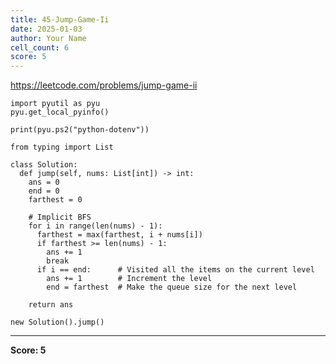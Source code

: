 ```yaml
---
title: 45-Jump-Game-Ii
date: 2025-01-03
author: Your Name
cell_count: 6
score: 5
---
```


https://leetcode.com/problems/jump-game-ii


```
import pyutil as pyu
pyu.get_local_pyinfo()
```


```
print(pyu.ps2("python-dotenv"))
```


```
from typing import List
```


```
class Solution:
  def jump(self, nums: List[int]) -> int:
    ans = 0
    end = 0
    farthest = 0

    # Implicit BFS
    for i in range(len(nums) - 1):
      farthest = max(farthest, i + nums[i])
      if farthest >= len(nums) - 1:
        ans += 1
        break
      if i == end:      # Visited all the items on the current level
        ans += 1        # Increment the level
        end = farthest  # Make the queue size for the next level

    return ans
```


```
new Solution().jump()
```


---
**Score: 5**
